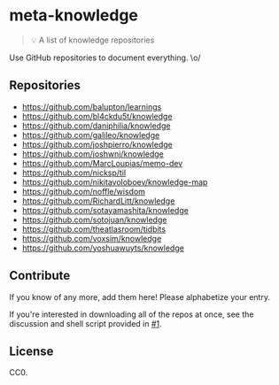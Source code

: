 # meta-knowledge

> 💡 A list of knowledge repositories

Use GitHub repositories to document everything. \o/

## Repositories

- https://github.com/balupton/learnings
- https://github.com/bl4ckdu5t/knowledge
- https://github.com/daniphilia/knowledge
- https://github.com/galileo/knowledge
- https://github.com/joshpierro/knowledge
- https://github.com/joshwnj/knowledge
- https://github.com/MarcLoupias/memo-dev
- https://github.com/nicksp/til
- https://github.com/nikitavoloboev/knowledge-map
- https://github.com/noffle/wisdom
- https://github.com/RichardLitt/knowledge
- https://github.com/sotayamashita/knowledge
- https://github.com/sotojuan/knowledge
- https://github.com/theatlasroom/tidbits
- https://github.com/voxsim/knowledge
- https://github.com/yoshuawuyts/knowledge

## Contribute

If you know of any more, add them here! Please alphabetize your entry.

If you're interested in downloading all of the repos at once, see the discussion and shell script provided in [#1](https://github.com/RichardLitt/meta-knowledge/issues/1).

## License

CC0.
